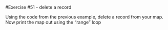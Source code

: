 #Exercise #51 - delete a record

Using the code from the previous example, delete a record from your map. Now print the map
out using the “range” loop